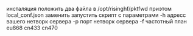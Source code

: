 инсталяция
положить два файла в /opt/risinghf/pktfwd
приэтом local_conf.json заменить
запустить скрипт с параметрами
-h адресс вашего нетворк сервера 
-p порт нетворк сервера
-f частотный план
eu868
cn433
cn470